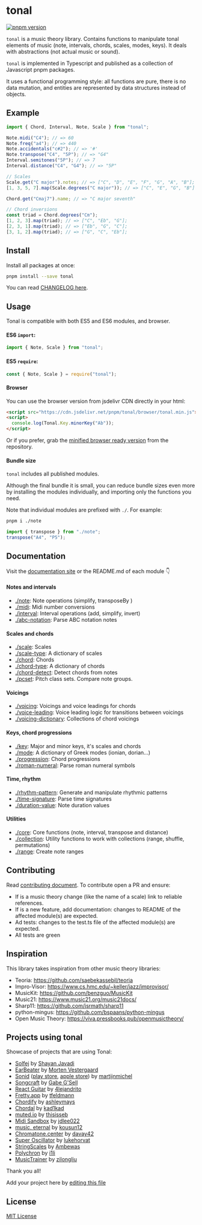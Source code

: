 # tonal

[![pnpm version](https://img.shields.io/pnpm/v/tonal.svg?style=flat-square)](https://www.pnpmjs.com/package/tonal)

`tonal` is a music theory library. Contains functions to manipulate tonal
elements of music (note, intervals, chords, scales, modes, keys). It deals with
abstractions (not actual music or sound).

`tonal` is implemented in Typescript and published as a collection of Javascript
pnpm packages.

It uses a functional programming style: all functions are pure, there is no data
mutation, and entities are represented by data structures instead of objects.

## Example

```js
import { Chord, Interval, Note, Scale } from "tonal";

Note.midi("C4"); // => 60
Note.freq("a4"); // => 440
Note.accidentals("c#2"); // => '#'
Note.transpose("C4", "5P"); // => "G4"
Interval.semitones("5P"); // => 7
Interval.distance("C4", "G4"); // => "5P"

// Scales
Scale.get("C major").notes; // => ["C", "D", "E", "F", "G", "A", "B"];
[1, 3, 5, 7].map(Scale.degrees("C major")); // => ["C", "E", "G", "B"]

Chord.get("Cmaj7").name; // => "C major seventh"

// Chord inversions
const triad = Chord.degrees("Cm");
[1, 2, 3].map(triad); // => ["C", "Eb", "G"];
[2, 3, 1].map(triad); // => ["Eb", "G", "C"];
[3, 1, 2].map(triad); // => ["G", "C", "Eb"];
```

## Install

Install all packages at once:

```bash
pnpm install --save tonal
```

You can read [CHANGELOG here](https://github.com/tonaljs/tonal/blob/main/docs/CHANGELOG.md).

## Usage

Tonal is compatible with both ES5 and ES6 modules, and browser.

#### ES6 `import`:

```js
import { Note, Scale } from "tonal";
```

#### ES5 `require`:

```js
const { Note, Scale } = require("tonal");
```

#### Browser

You can use the browser version from jsdelivr CDN directly in your html:

```html
<script src="https://cdn.jsdelivr.net/pnpm/tonal/browser/tonal.min.js"></script>
<script>
  console.log(Tonal.Key.minorKey("Ab"));
</script>
```

Or if you prefer, grab the
[minified browser ready version](https://raw.githubusercontent.com/tonaljs/tonal/master/packages/tonal/browser/tonal.min.js)
from the repository.

#### Bundle size

`tonal` includes all published modules.

Although the final bundle it is small, you can
reduce bundle sizes even more by installing the modules individually, and
importing only the functions you need.

Note that individual modules are prefixed with `./`. For example:

```bash
pnpm i ./note
```

```js
import { transpose } from "./note";
transpose("A4", "P5");
```

## Documentation

Visit the [documentation site](https://tonaljs.github.io/tonal/docs) or the README.md of each module 👇

#### Notes and intervals

- [./note](/packages/note): Note operations (simplify, transposeBy )
- [./midi](/packages/midi): Midi number conversions
- [./interval](/packages/interval): Interval operations (add, simplify,
  invert)
- [./abc-notation](/packages/abc-notation): Parse ABC
  notation notes

#### Scales and chords

- [./scale](/packages/scale): Scales
- [./scale-type](/packages/scale-type): A dictionary of scales
- [./chord](/packages/chord): Chords
- [./chord-type](/packages/chord-type): A dictionary of chords
- [./chord-detect](/packages/chord-detect): Detect chords from notes
- [./pcset](/packages/pcset): Pitch class sets. Compare note groups.

#### Voicings

- [./voicing](/packages/voicing/): Voicings and voice leadings for chords
- [./voice-leading](/packages/voice-leading/): Voice leading logic for transitions between voicings
- [./voicing-dictionary](/packages/voicing-dictionary/): Collections of chord voicings

#### Keys, chord progressions

- [./key](/packages/key): Major and minor keys, it's scales and chords
- [./mode](/packages/mode): A dictionary of Greek modes (ionian,
  dorian...)
- [./progression](/packages/progression): Chord progressions
- [./roman-numeral](/packages/roman-numeral): Parse roman numeral symbols

#### Time, rhythm

- [./rhythm-pattern](/packages/rhythm-pattern): Generate and manipulate rhythmic patterns
- [./time-signature](/packages/time-signature): Parse time signatures
- [./duration-value](/packages/duration-value): Note duration values

#### Utilities

- [./core](/packages/core): Core functions (note, interval, transpose and
  distance)
- [./collection](/packages/collection): Utility functions to work with
  collections (range, shuffle, permutations)
- [./range](/packages/range): Create note ranges

## Contributing

Read [contributing document](/docs/CONTRIBUTING.md). To contribute open a PR and ensure:

- If is a music theory change (like the name of a scale) link to reliable references.
- If is a new feature, add documentation: changes to README of the affected module(s) are expected.
- Ad tests: changes to the test.ts file of the affected module(s) are expected.
- All tests are green

## Inspiration

This library takes inspiration from other music theory libraries:

- Teoria: https://github.com/saebekassebil/teoria
- Impro-Visor: https://www.cs.hmc.edu/~keller/jazz/improvisor/
- MusicKit: https://github.com/benzguo/MusicKit
- Music21: https://www.music21.org/music21docs/
- Sharp11: https://github.com/jsrmath/sharp11
- python-mingus: https://github.com/bspaans/python-mingus
- Open Music Theory: https://viva.pressbooks.pub/openmusictheory/

## Projects using tonal

Showcase of projects that are using Tonal:

- [Solfej](https://www.solfej.io/) by
  [Shayan Javadi](https://github.com/ShayanJavadi)
- [EarBeater](https://www.earbeater.com/online-ear-training/) by
  [Morten Vestergaard](https://github.com/vellebelle)
- [Sonid](https://sonid.app/)
  ([play store](https://play.google.com/store/apps/details?id=org.stroopwafel.music.app),
  [apple store](https://apps.apple.com/us/app/sonid/id1490221762?ls=1)) by
  [martijnmichel](https://github.com/martijnmichel)
- [Songcraft](https://songcraft.io/) by
  [Gabe G'Sell](https://github.com/gabergg)
- [React Guitar](https://react-guitar.com/) by
  [4lejandrito](https://github.com/4lejandrito)
- [Fretty.app](https://fretty.app/) by [tfeldmann](https://github.com/tfeldmann)
- [Chordify](https://ashleymays.github.io/Chordify) by [ashleymays](https://github.com/ashleymays)
- [Chordal](https://chordal.vercel.app) by [kad1kad](https://github.com/kad1kad)
- [muted.io](https://muted.io/) by [thisisseb](https://github.com/thisisseb)
- [Midi Sandbox](https://midisandbox.com/) by [jdlee022](https://github.com/jdlee022)
- [music, eternal](https://eternal.rob.computer) by [kousun12](https://github.com/kousun12)
- [Chromatone.center](https://chromatone.center) by [davay42](https://github.com/davay42)
- [Super Oscillator](https://github.com/lukehorvat/super-oscillator) by [lukehorvat](https://github.com/lukehorvat)
- [StringScales](https://stringscales.com/) by [Ambewas](https://github.com/ambewas)
- [Polychron](https://github.com/PolychronMidi/Polychron) by [i1li](https://github.com/i1li)
- [MusicTrainer](https://musictrainer.barnman.cc) by [zilongliu](https://github.com/Zilong-L)

Thank you all!

Add your project here by
[editing this file](https://github.com/tonaljs/tonal/edit/main/README.md)

## License

[MIT License](docs/LICENSE)
